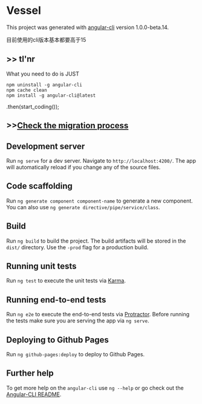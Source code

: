 # Vessel

This project was generated with [angular-cli](https://github.com/angular/angular-cli) version 1.0.0-beta.14.

目前使用的cli版本基本都要高于15


## >> tl'nr

What you need to do is JUST
```shell
npm uninstall -g angular-cli
npm cache clean
npm install -g angular-cli@latest
```
.then(start_coding());

## >>[Check the migration process](https://github.com/angular/angular-cli/wiki/Upgrading-from-Beta.10-to-Beta.14)

## Development server
Run `ng serve` for a dev server. Navigate to `http://localhost:4200/`. The app will automatically reload if you change any of the source files.

## Code scaffolding

Run `ng generate component component-name` to generate a new component. You can also use `ng generate directive/pipe/service/class`.

## Build

Run `ng build` to build the project. The build artifacts will be stored in the `dist/` directory. Use the `-prod` flag for a production build.

## Running unit tests

Run `ng test` to execute the unit tests via [Karma](https://karma-runner.github.io).

## Running end-to-end tests

Run `ng e2e` to execute the end-to-end tests via [Protractor](http://www.protractortest.org/). 
Before running the tests make sure you are serving the app via `ng serve`.

## Deploying to Github Pages

Run `ng github-pages:deploy` to deploy to Github Pages.

## Further help

To get more help on the `angular-cli` use `ng --help` or go check out the [Angular-CLI README](https://github.com/angular/angular-cli/blob/master/README.md).
